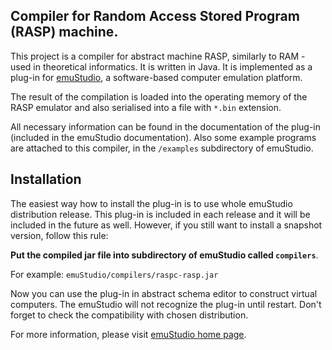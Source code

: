 Compiler for Random Access Stored Program (RASP) machine.
---------------------------------------------------------

This project is a compiler for abstract machine RASP, similarly to RAM - used in theoretical informatics. It is written in Java. It is implemented as a plug-in for [emuStudio](http://emustudio.sf.net), a software-based computer emulation platform. 

The result of the compilation is loaded into the operating memory of the RASP emulator and also serialised into a file with `*.bin` extension.

All necessary information can be found in the documentation of the plug-in (included in the emuStudio documentation). Also some example programs are attached to this compiler, in the `/examples` subdirectory of emuStudio.

Installation
------------

The easiest way how to install the plug-in is to use whole emuStudio distribution release. This plug-in is
included in each release and it will be included in the future as well. However, if you still want to install
a snapshot version, follow this rule: 

**Put the compiled jar file into subdirectory of emuStudio called `compilers`**.

For example: `emuStudio/compilers/raspc-rasp.jar`

Now you can use the plug-in in abstract schema editor to construct virtual computers. The emuStudio
will not recognize the plug-in until restart. Don't forget to check the compatibility with chosen
distribution.

For more information, please visit [emuStudio home page](http://emustudio.sourceforge.net/downloads.html).
